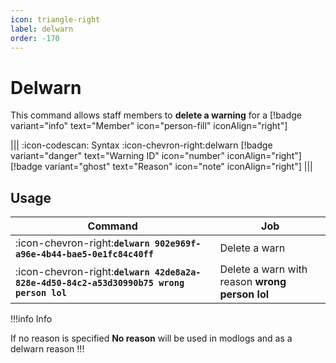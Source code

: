 ```yaml
---
icon: triangle-right
label: delwarn
order: -170
---
```


# Delwarn

This command allows staff members to **delete a warning** for a [!badge variant="info" text="Member" icon="person-fill" iconAlign="right"]

||| :icon-codescan: Syntax
:icon-chevron-right:delwarn [!badge variant="danger" text="Warning ID" icon="number" iconAlign="right"] [!badge variant="ghost" text="Reason" icon="note" iconAlign="right"]
|||

## Usage

| Command                                                                                 | Job                                            |
| --------------------------------------------------------------------------------------- | ---------------------------------------------- |
| :icon-chevron-right:**`delwarn 902e969f-a96e-4b44-bae5-0e1fc84c40ff`**                  | Delete a warn                                  |
| :icon-chevron-right:**`delwarn 42de8a2a-828e-4d50-84c2-a53d30990b75 wrong person lol`** | Delete a warn with reason **wrong person lol** |

!!!info Info

If no reason is specified **No reason** will be used in modlogs and as a delwarn reason
!!!
